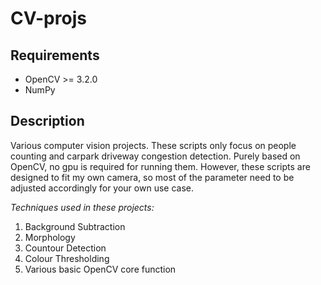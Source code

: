 # CV-projs

## Requirements

<ul>
  <li>OpenCV >= 3.2.0</li>
  <li>NumPy</li>
</ul>

## Description

<p>Various computer vision projects. These scripts only focus on people counting and carpark driveway congestion detection. Purely based on OpenCV, no gpu is required for running them. However, these scripts are designed to fit my own camera, so most of the parameter need to be adjusted accordingly for your own use case.</p>

<i>Techniques used in these projects:</i>

<ol>
  <li>Background Subtraction</li>
  <li>Morphology</li>
  <li>Countour Detection</li>
  <li>Colour Thresholding</li>
  <li>Various basic OpenCV core function</li>
</ol>
